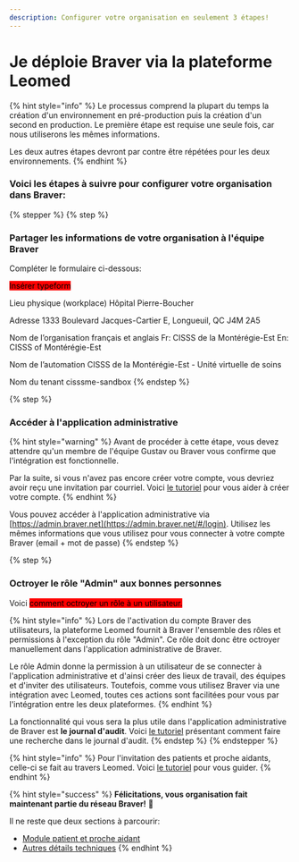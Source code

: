 ```yaml
---
description: Configurer votre organisation en seulement 3 étapes!
---
```


# Je déploie Braver via la plateforme Leomed

{% hint style="info" %}
Le processus comprend la plupart du temps la création d'un environnement en pré-production puis la création d'un second en production. Le première étape est requise une seule fois, car nous utiliserons les mêmes informations.

Les deux autres étapes devront par contre être répétées pour les deux environnements.
{% endhint %}

### Voici les étapes à suivre pour configurer votre organisation dans Braver:

{% stepper %}
{% step %}
### Partager les informations de votre organisation à l'équipe Braver

Compléter le formulaire ci-dessous:

<mark style="background-color:red;">Insérer typeform</mark>

Lieu physique (workplace) Hôpital Pierre-Boucher

Adresse 1333 Boulevard Jacques-Cartier E, Longueuil, QC J4M 2A5

Nom de l’organisation français et anglais Fr: CISSS de la Montérégie-Est En: CISSS of Montérégie-Est

Nom de l’automation CISSS de la Montérégie-Est - Unité virtuelle de soins

Nom du tenant cisssme-sandbox
{% endstep %}

{% step %}
### Accéder à l'application administrative

{% hint style="warning" %}
Avant de procéder à cette étape, vous devez attendre qu'un membre de l'équipe Gustav ou Braver vous confirme que l'intégration est fonctionnelle.

Par la suite, si vous n'avez pas encore créer votre compte, vous devriez avoir reçu une invitation par courriel. Voici [le tutoriel](../../pour-les-professionnels/creation-de-compte/creation-de-compte-autonome.md) pour vous aider à créer votre compte.
{% endhint %}

Vous pouvez accéder à l'application administrative via [https://admin.braver.net](https://admin.braver.net/#/login). Utilisez les mêmes informations que vous utilisez pour vous connecter à votre compte Braver (email + mot de passe)
{% endstep %}

{% step %}
### Octroyer le rôle "Admin" aux bonnes personnes

Voici <mark style="background-color:red;">comment octroyer un rôle à un utilisateur.</mark>

{% hint style="info" %}
Lors de l'activation du compte Braver des utilisateurs, la plateforme Leomed fournit à Braver l'ensemble des rôles et permissions à l'exception du rôle "Admin". Ce rôle doit donc être octroyer manuellement dans l'application administrative de Braver.

Le rôle Admin donne la permission à un utilisateur de se connecter à l'application administrative et d'ainsi créer des lieux de travail, des équipes et d'inviter des utilisateurs. Toutefois, comme vous utilisez Braver via une intégration avec Leomed, toutes ces actions sont facilitées pour vous par l'intégration entre les deux plateformes.
{% endhint %}

La fonctionnalité qui vous sera la plus utile dans l'application administrative de Braver est **le journal d'audit**. Voici [le tutoriel](../journaux-daudit/comment-faire-une-recherche-dans-le-journal-daudits.md) présentant comment faire une recherche dans le journal d'audit.
{% endstep %}
{% endstepper %}

{% hint style="info" %}
Pour l'invitation des patients et proche aidants, celle-ci se fait au travers Leomed. Voici [le tutoriel](../../integrations/leomed/activer-un-compte-patient-ou-proche-aidant.md) pour vous guider.
{% endhint %}

{% hint style="success" %}
**Félicitations, vous organisation fait maintenant partie du réseau Braver!** 🎉

Il ne reste que deux sections à parcourir:

* [Module patient et proche aidant](./)
* [Autres détails techniques](./)
{% endhint %}
